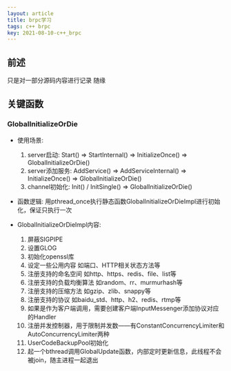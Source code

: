 ```yaml
---
layout: article
title: brpc学习
tags: c++ brpc
key: 2021-08-10-c++_brpc
---
```


## 前述
只是对一部分源码内容进行记录 随缘


## 关键函数

### GlobalInitializeOrDie
- 使用场景: 
  1. server启动: Start() => StartInternal() => InitializeOnce() => GlobalInitializeOrDie()
  2. server添加服务: AddService() => AddServiceInternal() => InitializeOnce() => GlobalInitializeOrDie()
  3. channel初始化: Init() / InitSingle() => GlobalInitializeOrDie()

- 函数逻辑:
  用pthread_once执行静态函数GlobalInitializeOrDieImpl进行初始化，保证只执行一次

- GlobalInitializeOrDieImpl内容:
  1. 屏蔽SIGPIPE
  2. 设置GLOG
  3. 初始化openssl库
  4. 设定一些公用内容 如端口、HTTP相关状态方法等
  5. 注册支持的命名空间 如http、https、redis、file、list等
  6. 注册支持的负载均衡算法 如random、rr、murmurhash等
  7. 注册支持的压缩方法 如gzip、zlib、snappy等
  8. 注册支持的协议 如baidu_std、http、h2、redis、rtmp等
  9. 如果是作为客户端调用，需要创建客户端InputMessenger添加协议对应的Handler
  10. 注册并发控制器，用于限制并发数——有ConstantConcurrencyLimiter和AutoConcurrencyLimiter两种
  11. UserCodeBackupPool初始化
  12. 起一个bthread调用GlobalUpdate函数，内部定时更新信息，此线程不会被join，随主进程一起退出